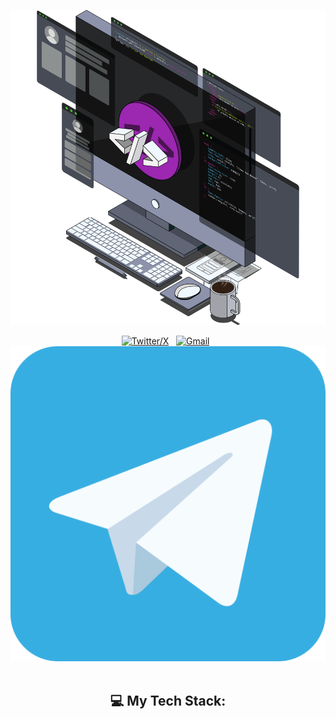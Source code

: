 <div align="center">
<p align="center"><img src="./WorkImage.svg"></p>
  
[![Twitter/X](https://skillicons.dev/icons?i=twitter)](https://x.com/blackflame796) &nbsp;
[![Gmail](https://skillicons.dev/icons?i=gmail)](https://x.com/blackflame796) &nbsp;
[![Telegram](./TelegramLogo.svg)]([https://t.me/Blackflame796) &nbsp;

## 💻 My Tech Stack:
</div>
